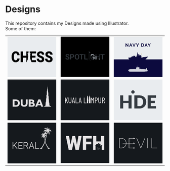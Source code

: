 # Designs
This repository contains my Designs made using Illustrator.<br>
Some of them:<br>
<table>
<tr><td><img src="./2020-11/png/20.11.2020.png"></td><td><img src="./2020-11/png/21.11.2020.png"></td><td><img src="./2020-12/png/04.12.2020.png"></td></tr>
<tr><td><img src="./2020-12/png/14.12.2020.png"></td><td><img src="./2020-12/png/29.12.2020.png"></td><td><img src="./2020-11/png/23.11.2020.png"></td></tr>
<tr><td><img src="./2020-12/png/25.12.2020.png"></td><td><img src="./2021-01/png/05.01.2021.png"></td><td><img src="./2020-12/png/10.12.2020.png"></td></tr>
</table>
